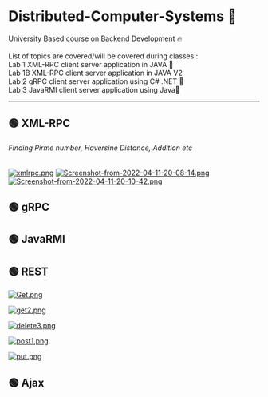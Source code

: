 # Distributed-Computer-Systems 🎯
University Based course on Backend Development 🔥<br>
<br>
List of topics are covered/will be covered during classes :
<br>
Lab 1 XML-RPC client server application in JAVA 📂<br>
Lab 1B XML-RPC client server application in JAVA V2 <br>
Lab 2 gRPC client server application using C# .NET 📗<br>
Lab 3 JavaRMI client server application using Java🎒<br>

-----------------------------------------------------------------------------------------------------------------------------------------------------------
<h2>🟢 XML-RPC</h2>
<h6>Finding Pirme number, Haversine Distance, Addition etc</h6>

[![xmlrpc.png](https://i.postimg.cc/hjKZQh2m/xmlrpc.png)](https://postimg.cc/FfnV2F5F)
[![Screenshot-from-2022-04-11-20-08-14.png](https://i.postimg.cc/59q60qBB/Screenshot-from-2022-04-11-20-08-14.png)](https://postimg.cc/nMrHSmwr)
[![Screenshot-from-2022-04-11-20-10-42.png](https://i.postimg.cc/brTJBpyC/Screenshot-from-2022-04-11-20-10-42.png)](https://postimg.cc/JHsMywBZ)

<h2>🟢 gRPC</h2>

<h2>🟢 JavaRMI</h2>

<h2>🟢 REST</h2>

[![Get.png](https://i.postimg.cc/NFrJr3Cr/Get.png)](https://postimg.cc/Lg2BcbpH)

[![get2.png](https://i.postimg.cc/h4zcrhHV/get2.png)](https://postimg.cc/jCbpqqqj)

[![delete3.png](https://i.postimg.cc/zGjrBhgY/delete3.png)](https://postimg.cc/tsYfvYkB)

[![post1.png](https://i.postimg.cc/g0tbyPsM/post1.png)](https://postimg.cc/KKTWFwdL)

[![put.png](https://i.postimg.cc/DfX3GHXg/put.png)](https://postimg.cc/xqnZDsgJ)


<h2>🟢 Ajax</h2>
